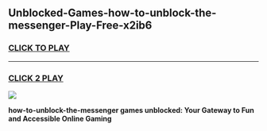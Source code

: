 
## Unblocked-Games-how-to-unblock-the-messenger-Play-Free-x2ib6
<h3>
<a href="https://premium76.site?title=how-to-unblock-the-messenger&ref=10A">CLICK TO PLAY</a></h3>
<hr>

<h3>
<a href="https://premium76.site?title=how-to-unblock-the-messenger&ref=10A">CLICK 2 PLAY</a>
  
</h3>

<a href="https://premium76.site?title=how-to-unblock-the-messenger&ref=10A"><img src="https://clearcache.store/games.png"></a>


**how-to-unblock-the-messenger games unblocked: Your Gateway to Fun and Accessible Online Gaming**
